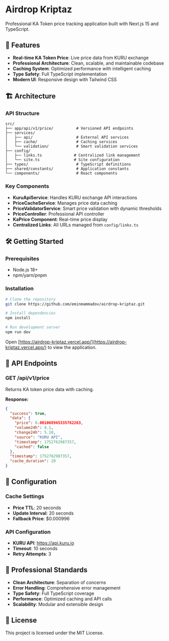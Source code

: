 # Airdrop Kriptaz

Professional KA Token price tracking application built with Next.js 15 and TypeScript.

## 🚀 Features

- **Real-time KA Token Price**: Live price data from KURU exchange
- **Professional Architecture**: Clean, scalable, and maintainable codebase
- **Caching System**: Optimized performance with intelligent caching
- **Type Safety**: Full TypeScript implementation
- **Modern UI**: Responsive design with Tailwind CSS

## 🏗️ Architecture

### API Structure
```
src/
├── app/api/v1/price/          # Versioned API endpoints
├── services/
│   ├── api/                   # External API services
│   ├── cache/                 # Caching services
│   └── validation/            # Smart validation services
├── config/
│   ├── links.ts              # Centralized link management
│   └── site.ts               # Site configuration
├── types/                     # TypeScript definitions
├── shared/constants/          # Application constants
└── components/                # React components
```

### Key Components
- **KuruApiService**: Handles KURU exchange API interactions
- **PriceCacheService**: Manages price data caching
- **PriceValidatorService**: Smart price validation with dynamic thresholds
- **PriceController**: Professional API controller
- **KaPrice Component**: Real-time price display
- **Centralized Links**: All URLs managed from `config/links.ts`

## 🛠️ Getting Started

### Prerequisites
- Node.js 18+ 
- npm/yarn/pnpm

### Installation
```bash
# Clone the repository
git clone https://github.com/eminmammadov/airdrop-kriptaz.git

# Install dependencies
npm install

# Run development server
npm run dev
```

Open [https://airdrop-kriptaz.vercel.app/](https://airdrop-kriptaz.vercel.app/) to view the application.

## 📡 API Endpoints

### GET /api/v1/price
Returns KA token price data with caching.

**Response:**
```json
{
  "success": true,
  "data": {
    "price": 0.001068945335762263,
    "volume24h": 4.1,
    "change24h": 5.10,
    "source": "KURU API",
    "timestamp": 1752762987357,
    "cached": false
  },
  "timestamp": 1752762987357,
  "cache_duration": 20
}
```

## 🔧 Configuration

### Cache Settings
- **Price TTL**: 20 seconds
- **Update Interval**: 20 seconds
- **Fallback Price**: $0.000996

### API Configuration
- **KURU API**: https://api.kuru.io
- **Timeout**: 10 seconds
- **Retry Attempts**: 3

## 🏢 Professional Standards

- **Clean Architecture**: Separation of concerns
- **Error Handling**: Comprehensive error management
- **Type Safety**: Full TypeScript coverage
- **Performance**: Optimized caching and API calls
- **Scalability**: Modular and extensible design

## 📝 License

This project is licensed under the MIT License.
